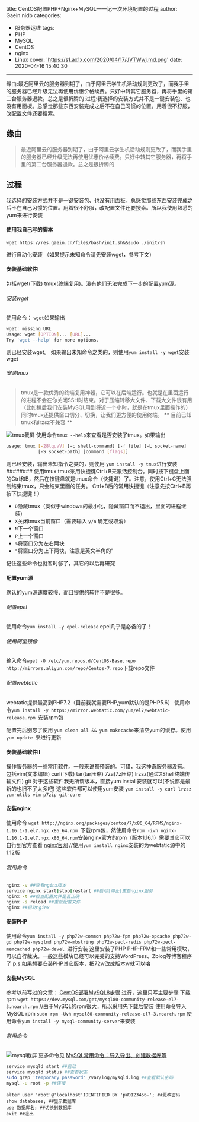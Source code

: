 title: CentOS配置PHP+Nginx+MySQL——记一次环境配置的过程
author: Gaein nidb
categories:
  - 服务器运维
tags:
  - PHP
  - MySQL
  - CentOS
  - nginx
  - Linux
cover: 'https://s1.ax1x.com/2020/04/17/JVTWwj.md.png'
date: 2020-04-16 15:40:30
---
缘由:最近阿里云的服务器到期了，由于阿里云学生机活动规则更改了，而我手里的服务器已经升级无法再使用优惠价格续费。只好中转其它服务器，再将手里的第二台服务器退款。总之是很折腾的
过程:我选择的安装方式并不是一键安装包、也没有用面板。总感觉那些东西安装完成之后不在自己习惯的位置。用着很不舒服，改配置文件还要搜索。

<!--more-->

## 缘由

> 最近阿里云的服务器到期了，由于阿里云学生机活动规则更改了，而我手里的服务器已经升级无法再使用优惠价格续费。只好中转其它服务器，再将手里的第二台服务器退款。总之是很折腾的

## 过程

我选择的安装方式并不是一键安装包、也没有用面板。总感觉那些东西安装完成之后不在自己习惯的位置。用着很不舒服，改配置文件还要搜索。所以我使用熟悉的yum来进行安装

#### 使用我自己写的脚本

` wget https://res.gaein.cn/files/bash/init.sh&&sudo ./init/sh `

进行自动化安装
（如果提示未知命令请先安装wget，参考下文）

#### 安装基础软件I

包括wget(下载) tmux(终端复用)。没有他们无法完成下一步的配置yum源。

###### 安装wget

使用命令：
` wget `如果输出

```bash
wget: missing URL
Usage: wget [OPTION]... [URL]...
Try 'wget --help' for more options.
 ```

则已经安装wget。
如果输出未知命令之类的，则使用` yum install -y wget `安装wget
###### 安装tmux
> tmux是一款优秀的终端复用神器，它可以在后端运行。也就是在里面运行的进程不会在你关闭SSH时结束。对于压缩转移大文件、下载大文件很有用（比如稍后我们安装MySQL用到将近一个小时，就是在tmux里面操作的）同时tmux还提供窗口切分、切换，让我们更方便的使用终端。
** 目前已知tmux和lrzsz不兼容 **

![tmux截屏](https://s1.ax1x.com/2020/04/16/JAm56O.png)
使用命令` tmux --help `来查看是否安装了tmux。如果输出
```bash
usage: tmux [-28lquvV] [-c shell-command] [-f file] [-L socket-name]
            [-S socket-path] [command [flags]]
```
则已经安装，输出未知指令之类的，则使用
` yum install -y tmux `进行安装
######## 使用tmux
tmux采用快捷键Ctrl+B来激活控制台。同时按下键盘上面的Ctrl和B，然后在按键盘就是tmux命令（快捷键）了。注意，使用Ctrl+C无法强制结束tmux，只会结束里面的任务。
Ctrl+B后的常用快捷键（注意先按Ctrl+B再按下快捷键！）
- ` D `隐藏tmux（类似于windows的最小化，隐藏窗口而不退出，里面的进程继续）
- ` X `关闭tmux当前窗口（需要输入 ``` y/n ``` 确定或取消）
- ` N `下一个窗口
- ` P `上一个窗口
- ` % `将窗口分为左右两块
- ` " `将窗口分为上下两块，注意是英文半角的"

记住这些命令也就暂时够了，其它的以后再研究
#### 配置yum源
默认的yum源速度较慢、而且提供的软件不是很多。
######  配置epel
使用命令` yum install -y epel-release `
epel几乎是必备的了！
###### 使用阿里镜像
输入命令` wget -O /etc/yum.repos.d/CentOS-Base.repo http://mirrors.aliyun.com/repo/Centos-7.repo `下载repo文件
###### 配置webtatic
webtatic提供最高到PHP7.2（目前我就需要PHP,yum默认的是PHP5.6）
使用命令`yum install -y https://mirror.webtatic.com/yum/el7/webtatic-release.rpm `安装rpm包

配置完后别忘了使用
` yum clean all && yum makecache `来清空yum的缓存。使用`yum update `来进行更新
#### 安装基础软件II
操作服务器的一些常用软件。一般来说都预装的。可惜，我这神奇服务器没有。
包括vim(文本编辑) curl(下载) tar(tar压缩) 7za(7z压缩)  lrzsz(通过XShell终端传输文件) git
对于这些软件我无所谓版本，直接yum install安装就可以(不说都是最新的也旧不了太多吧)
这些软件都可以使用yum安装
` yum install -y curl lrzsz yum-utils vim p7zip git-core `
#### 安装nginx
使用命令
`wget http://nginx.org/packages/centos/7/x86_64/RPMS/nginx-1.16.1-1.el7.ngx.x86_64.rpm `下载rpm包，然使用命令` rpm -ivh nginx-1.16.1-1.el7.ngx.x86_64.rpm `安装nginx官方的rpm（版本1.16.1）需要其它可以自行到官方查看
[nginx官网](https://nginx.org/packages/ "nginx官网")
//使用` yum install nginx `安装的为webtatic源中的1.12版

###### 常用命令
```bash
nginx -v ##查看nginx版本
service nginx start|stop|restart ##启动|停止|重启nginx服务
nginx -t ##检查配置文件是否正确
nginx -s reload ##重载配置文件
nginx ##启动nginx
```
#### 安装PHP
使用命令`yum install -y php72w-common php72w-fpm php72w-opcache php72w-gd php72w-mysqlnd php72w-mbstring php72w-pecl-redis php72w-pecl-memcached php72w-devel `进行安装
这里安装了PHP PHP-FPM和一些常用模块，可以自行裁决。一般这些模块已经可以完美的支持WordPress、Zblog等博客程序了
p.s.如果想要安装PHP其它版本，把72w改成版本w就可以咯
#### 安装MySQL
参考以前写过的文章：
[CentOS部署MySQL8步骤](https://blog.gaein.cn/passages/MySQL8-CentOS7/ "CentOS部署MySQL8步骤")
进行，这里只写主要步骤
下载rpm 
` wget https://dev.mysql.com/get/mysql80-community-release-el7-3.noarch.rpm `
//由于MySQL的rpm很大，所以采用先下载后安装
使用命令导入MySQL rpm ` sudo rpm -Uvh mysql80-community-release-el7-3.noarch.rpm `
使用命令` yum install -y mysql-community-server `来安装
###### 常用命令
![mysql截屏](https://s1.ax1x.com/2020/04/16/JAm41K.png)
更多命令见 [MySQL常用命令：导入导出、创建数据库等](https://blog.gaein.cn/passages/MySQL-usage/)
```bash
service mysqld start ##启动
service mysqld status ##查看状态
sudo grep 'temporary password' /var/log/mysqld.log ##查看默认密码
mysql -u root -p ##连接
```
```mysql
alter user 'root'@'localhost'IDENTIFIED BY 'pWD123456-'; ##更改密码
show databases; ##显示数据库
use 数据库名; ##切换到数据库
exit ##退出
```
